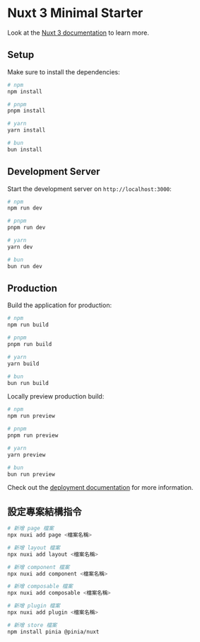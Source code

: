 # Nuxt 3 Minimal Starter

Look at the [Nuxt 3 documentation](https://nuxt.com/docs/getting-started/introduction) to learn more.

## Setup

Make sure to install the dependencies:

```bash
# npm
npm install

# pnpm
pnpm install

# yarn
yarn install

# bun
bun install
```

## Development Server

Start the development server on `http://localhost:3000`:

```bash
# npm
npm run dev

# pnpm
pnpm run dev

# yarn
yarn dev

# bun
bun run dev
```

## Production

Build the application for production:

```bash
# npm
npm run build

# pnpm
pnpm run build

# yarn
yarn build

# bun
bun run build
```

Locally preview production build:

```bash
# npm
npm run preview

# pnpm
pnpm run preview

# yarn
yarn preview

# bun
bun run preview
```

Check out the [deployment documentation](https://nuxt.com/docs/getting-started/deployment) for more information.

## 設定專案結構指令

```bash
# 新增 page 檔案
npx nuxi add page <檔案名稱>

# 新增 layout 檔案
npx nuxi add layout <檔案名稱>

# 新增 component 檔案
npx nuxi add component <檔案名稱>

# 新增 composable 檔案
npx nuxi add composable <檔案名稱>

# 新增 plugin 檔案
npx nuxi add plugin <檔案名稱>

# 新增 store 檔案
npm install pinia @pinia/nuxt

```